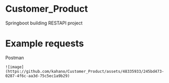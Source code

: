 # Customer_Product
Springboot building RESTAPI project


# Example requests

   Postman

    ![image](https://github.com/kahano/Customer_Product/assets/48335933/245bd473-0287-4f6c-aa3d-75c5ec1a9b29)


